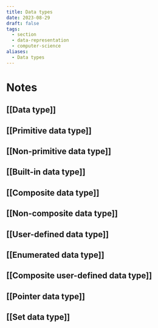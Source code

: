 ```yaml
---
title: Data types
date: 2023-08-29
draft: false
tags:
  - section
  - data-representation
  - computer-science
aliases:
  - Data types
---
```

# Notes

## [[Data type]]
## [[Primitive data type]]
## [[Non-primitive data type]]
## [[Built-in data type]]
## [[Composite data type]]
## [[Non-composite data type]]
## [[User-defined data type]]
## [[Enumerated data type]]
## [[Composite user-defined data type]]
## [[Pointer data type]]
## [[Set data type]]